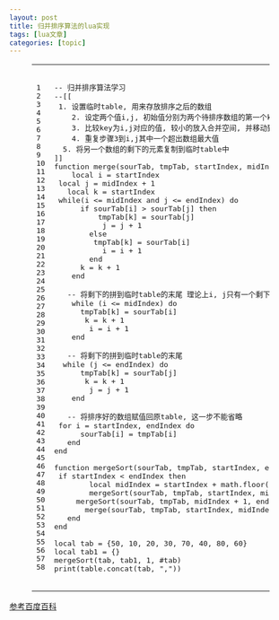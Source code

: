 ```yaml
---
layout: post
title: 归并排序算法的lua实现 
tags: [lua文章]
categories: [topic]
---
```

<figure class="highlight plain"><table><tbody><tr><td class="gutter"><pre><span class="line">1</span><br/><span class="line">2</span><br/><span class="line">3</span><br/><span class="line">4</span><br/><span class="line">5</span><br/><span class="line">6</span><br/><span class="line">7</span><br/><span class="line">8</span><br/><span class="line">9</span><br/><span class="line">10</span><br/><span class="line">11</span><br/><span class="line">12</span><br/><span class="line">13</span><br/><span class="line">14</span><br/><span class="line">15</span><br/><span class="line">16</span><br/><span class="line">17</span><br/><span class="line">18</span><br/><span class="line">19</span><br/><span class="line">20</span><br/><span class="line">21</span><br/><span class="line">22</span><br/><span class="line">23</span><br/><span class="line">24</span><br/><span class="line">25</span><br/><span class="line">26</span><br/><span class="line">27</span><br/><span class="line">28</span><br/><span class="line">29</span><br/><span class="line">30</span><br/><span class="line">31</span><br/><span class="line">32</span><br/><span class="line">33</span><br/><span class="line">34</span><br/><span class="line">35</span><br/><span class="line">36</span><br/><span class="line">37</span><br/><span class="line">38</span><br/><span class="line">39</span><br/><span class="line">40</span><br/><span class="line">41</span><br/><span class="line">42</span><br/><span class="line">43</span><br/><span class="line">44</span><br/><span class="line">45</span><br/><span class="line">46</span><br/><span class="line">47</span><br/><span class="line">48</span><br/><span class="line">49</span><br/><span class="line">50</span><br/><span class="line">51</span><br/><span class="line">52</span><br/><span class="line">53</span><br/><span class="line">54</span><br/><span class="line">55</span><br/><span class="line">56</span><br/><span class="line">57</span><br/><span class="line">58</span><br/></pre></td><td class="code"><pre><span class="line"></span><br/><span class="line">-- 归并排序算法学习</span><br/><span class="line">--[[</span><br/><span class="line">	1. 设置临时table, 用来存放排序之后的数组</span><br/><span class="line">	2. 设定两个值i,j, 初始值分别为两个待排序数组的第一个key</span><br/><span class="line">	3. 比较key为i,j对应的值, 较小的放入合并空间, 并移动到下一个值</span><br/><span class="line">	4. 重复步骤3到i,j其中一个超出数组最大值</span><br/><span class="line">	5. 将另一个数组的剩下的元素复制到临时table中</span><br/><span class="line">]]</span><br/><span class="line">function merge(sourTab, tmpTab, startIndex, midIndex, endIndex)</span><br/><span class="line">	local i = startIndex</span><br/><span class="line">	local j = midIndex + 1</span><br/><span class="line">	local k = startIndex</span><br/><span class="line">	while(i &lt;= midIndex and j &lt;= endIndex) do</span><br/><span class="line">		if sourTab[i] &gt; sourTab[j] then </span><br/><span class="line">			tmpTab[k] = sourTab[j]</span><br/><span class="line">			j = j + 1</span><br/><span class="line">		else</span><br/><span class="line">			tmpTab[k] = sourTab[i]</span><br/><span class="line">			i = i + 1</span><br/><span class="line">		end</span><br/><span class="line">		k = k + 1</span><br/><span class="line">	end</span><br/><span class="line"></span><br/><span class="line">	-- 将剩下的拼到临时table的末尾 理论上i, j只有一个剩下</span><br/><span class="line">	while (i &lt;= midIndex) do</span><br/><span class="line">		tmpTab[k] = sourTab[i]</span><br/><span class="line">		k = k + 1</span><br/><span class="line">		i = i + 1</span><br/><span class="line">	end</span><br/><span class="line"></span><br/><span class="line">	-- 将剩下的拼到临时table的末尾</span><br/><span class="line">	while (j &lt;= endIndex) do</span><br/><span class="line">		tmpTab[k] = sourTab[j]</span><br/><span class="line">		k = k + 1</span><br/><span class="line">		j = j + 1</span><br/><span class="line">	end</span><br/><span class="line"></span><br/><span class="line">	-- 将排序好的数组赋值回原table, 这一步不能省略</span><br/><span class="line">	for i = startIndex, endIndex do</span><br/><span class="line">		sourTab[i] = tmpTab[i]</span><br/><span class="line">	end</span><br/><span class="line">end</span><br/><span class="line"></span><br/><span class="line">function mergeSort(sourTab, tmpTab, startIndex, endIndex)</span><br/><span class="line">	if startIndex &lt; endIndex then </span><br/><span class="line">		local midIndex = startIndex + math.floor((endIndex - startIndex) / 2)</span><br/><span class="line">		mergeSort(sourTab, tmpTab, startIndex, midIndex)</span><br/><span class="line">		mergeSort(sourTab, tmpTab, midIndex + 1, endIndex)</span><br/><span class="line">		merge(sourTab, tmpTab, startIndex, midIndex, endIndex)</span><br/><span class="line">	end</span><br/><span class="line">end</span><br/><span class="line"></span><br/><span class="line">local tab = {50, 10, 20, 30, 70, 40, 80, 60}</span><br/><span class="line">local tab1 = {}</span><br/><span class="line">mergeSort(tab, tab1, 1, #tab)</span><br/><span class="line">print(table.concat(tab, &#34;,&#34;))</span><br/><span class="line"></span><br/></pre></td></tr></tbody></table></figure>

<a href="https://baike.baidu.com/item/归并排序" target="_blank" rel="noopener noreferrer">参考百度百科</a>